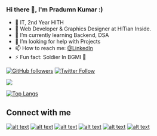 ### Hi there 👋, I'm Pradumn Kumar :)

- 🔭 IT, 2nd Year HITH
- 🔗 Web Developer & Graphics Designer at HITian Inside.
- 🌱 I’m currently learning Backend, DSA
- 🤔 I’m looking for help with Projects
- 📫 How to reach me: [@LinkedIn](https://www.linkedin.com/in/pradumnk23/)
- ⚡ Fun fact: Soldier In BGMI 🤣

<a href="https://github.com/Pradumnk23"><img alt="GitHub followers" src="https://img.shields.io/github/followers/Pradumnk23?label=Follow%20on%20Github&style=for-the-badge"></a> [![Twitter Follow](https://img.shields.io/twitter/follow/Pradumnk23?color=1DA1F2&logo=twitter&style=for-the-badge)](https://twitter.com/intent/follow?original_referer=https%3A%2F%2Fgithub.com%2FcodeSTACKr&screen_name=Pradumnk23)

<img src="https://github-readme-stats.vercel.app/api?username=Pradumnk23&show_icons=true&theme=vision-friendly-dark">

[![Top Langs](https://github-readme-stats.vercel.app/api/top-langs/?username=Pradumnk23&layout=compact)](https://github.com/Pradumnk23/Food-Filler)

## Connect with me

[![alt text][1.1]][1]
[![alt text][2.1]][2]
[![alt text][3.1]][3]
[![alt text][4.1]][4]
[![alt text][5.1]][5]
[![alt text][6.1]][6]


<!-- links to social media icons -->
<!-- no need to change these -->

<!-- icons with padding -->

[1.1]: https://img.icons8.com/windows/50/808080/twitter.png (Twitter icon)
[2.1]: https://img.icons8.com/android/48/000000/facebook-new.png (Facebook icon)
[3.1]: https://img.icons8.com/ios-glyphs/48/000000/instagram-new.png (Instagram  icon)
[4.1]: https://img.icons8.com/ios-filled/48/000000/linkedin.png (LinkedIn icon)
[5.1]: https://img.icons8.com/windows/48/000000/quora.png (Quora icon)
[6.1]: https://img.icons8.com/ios-filled/48/000000/github.png (Github icon)

<!-- icons without padding -->



<!-- links to your social media accounts -->
<!-- update these accordingly -->

[1]: https://twitter.com/Pradumnk23
[2]: https://www.facebook.com/pradumn.kumar.7524/
[3]: https://www.instagram.com/pradumn_i_legion/
[4]: https://www.linkedin.com/in/pradumnk23/
[5]: https://www.quora.com/profile/Pradumn-Kumar-38
[6]: https://github.com/Pradumnk23 
